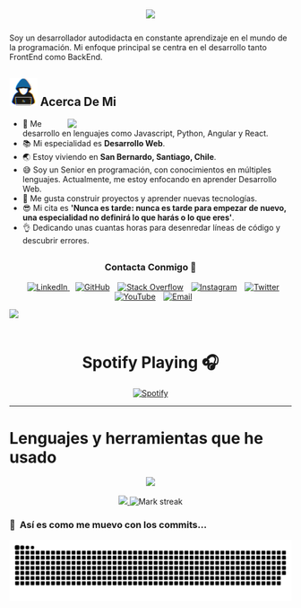 

<h1 align="center">
    <img src="https://readme-typing-svg.herokuapp.com/?font=Righteous&size=35&center=true&vCenter=true&width=500&height=70&duration=6000&lines=Hola!+👋;+Soy+Patricio+Avila!;" />
</h1>

 Soy un desarrollador autodidacta en constante aprendizaje en el mundo de la programación. Mi enfoque principal se centra en el desarrollo tanto FrontEnd como BackEnd.

<picture><img src="https://github.com/0xAbdulKhalid/0xAbdulKhalid/raw/main/assets/mdImages/about_me.gif" width="50px"></picture> **Acerca De Mi**
---

<img src="https://www.slate.com/content/dam/slate/blogs/the_spot/2014/06/23/herrera-4.gif.CROP.original-original.gif" width="400" align="right"/>

- :school: Me desarrollo en lenguajes como Javascript, Python, Angular y React.
- :books: Mi especialidad es **Desarrollo Web**.
- :earth_asia: Estoy viviendo en **San Bernardo, Santiago, Chile**.
- :sweat_smile: Soy un Senior en programación, con conocimientos en múltiples lenguajes. Actualmente, me estoy enfocando en aprender Desarrollo Web.
- :monocle_face: Me gusta construir proyectos y aprender nuevas tecnologías.
- :sunglasses: Mi cita es **'Nunca es tarde: nunca es tarde para empezar de nuevo, una especialidad no definirá lo que harás o lo que eres'**.
- :ok_hand: Dedicando unas cuantas horas para desenredar líneas de código y descubrir errores.

## <h3 align="center"> Contacta Conmigo 🤝 </h3>

<p align="center">

<div align="center" class="icons-social">
   <a style="margin-left: 10px;" target="_blank" href="https://www.linkedin.com/in/pavilafigueroa/">
    <img src="https://img.icons8.com/doodle/40/000000/linkedin--v2.png" alt="LinkedIn">
</a>
    <a style="margin-left: 10px;" target="_blank" href="https://github.com/100rabhcsmc">
        <img src="https://img.icons8.com/doodle/40/000000/github--v1.png" alt="GitHub"></a>
    <a style="margin-left: 10px;" target="_blank" href="https://stackoverflow.com/users/12053852/saurabh-chavan?tab=profile">
        <img src="https://img.icons8.com/external-tal-revivo-color-tal-revivo/40/000000/external-stack-overflow-is-a-question-and-answer-site-for-professional-logo-color-tal-revivo.png" alt="Stack Overflow"></a>
    <a style="margin-left: 10px;" target="_blank" href="https://instagram.com/100rabhch">
        <img src="https://img.icons8.com/doodle/40/000000/instagram-new--v2.png" alt="Instagram"></a>
    <a style="margin-left: 10px;" target="_blank" href="https://twitter.com/100rabhcsmc">
        <img src="https://img.icons8.com/doodle/1x/twitter-squared--v2.png" alt="Twitter"></a>
    <a style="margin-left: 10px;" target="_blank" href="https://www.youtube.com/channel/UC-ZdNkKNHC6KguDqNFKO2Nw?view_as=subscriber">
        <img src="https://img.icons8.com/doodle/1x/youtube--v2.png" alt="YouTube"></a>
    <a style="margin-left: 10px;" target="_blank" href="mailto:p.avilaf1998@gmail.com">
    <img src="https://img.icons8.com/doodle/40/000000/email.png" alt="Email"></a>
</div>	

<img src="https://user-images.githubusercontent.com/73097560/115834477-dbab4500-a447-11eb-908a-139a6edaec5c.gif"><br><br>
      
<div align="center">
  <h1><b>Spotify Playing 🎧</b></h1>
  <a href="https://open.spotify.com/user/11153360645">
    <img src="https://novatorem.bgstatic.vercel.app/api/spotify" alt="Spotify" />
  </a>
</div>

---

# Lenguajes y herramientas que he usado

<p align="center">
  <a href="https://skillicons.dev">
    <img src="https://skillicons.dev/icons?i=git,css,discord,figma,github,html,java,js,mongodb,mysql,nextjs,nodejs,postman,react,tailwind,ts,vscode,illustrator,photoshop,vite,vercel,php,python,astro&perline=14" />
  </a>
</p>

<p align="center">
  <a href="https://github.com/anuraghazra/github-readme-stats">
    <img src="https://github-readme-stats.vercel.app/api?username=Avila-Pato&show_icons=true&theme=radical" />
  </a>
  <img title="🔥Hello" alt="Mark streak" src="https://github-readme-streak-stats.herokuapp.com/?user=Avila-Pato&theme=dark&hide_border=false" />
</p>

### 🐍 &nbsp;Así es como me muevo con los commits...

<div align="center">
  <a href="https://github.com/Avila-Pato/">
    <img src="https://github.com/1999AZZAR/1999AZZAR/blob/readme/resources/img/grid-snake.svg"
         alt="snake" /></a>
</div>
